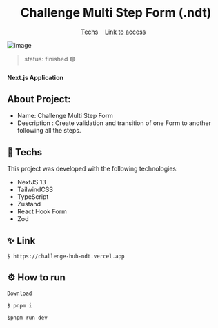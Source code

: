 
<h1 align="center">Challenge Multi Step Form (.ndt) </h1>

<p align="center">
  <a href="#-techs">Techs</a>&nbsp;&nbsp;&nbsp;
  <a href="#-link">Link to access</a>&nbsp;&nbsp;&nbsp;
 
</p>


![image](https://github.com/feelipesantana/challenge-hub-ndt/assets/130864526/2b2cacfb-bb0d-4b51-af0d-d7b05f86425e)


> status: finished 🟢

#### Next.js Application

## About Project: 

+ Name: Challenge Multi Step Form  
+ Description : Create validation and transition of one Form to another following all the steps.


## 🚀 Techs

This project was developed with the following technologies:

- NextJS 13
- TailwindCSS
- TypeScript
- Zustand
- React Hook Form
- Zod

## ✨ Link
```
$ https://challenge-hub-ndt.vercel.app

```

## ⚙️ How to run

```
Download

$ pnpm i

$pnpm run dev

```

